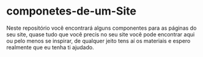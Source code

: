 # componetes-de-um-Site
Neste repositório você encontrará alguns componentes para as páginas  do seu site, quase tudo que você precis no seu site você pode encontrar aqui ou pelo menos se inspirar, de qualquer jeito tens aí os materiais e espero realmente que eu tenha ti ajudado.
